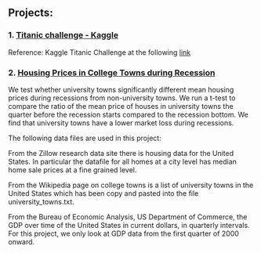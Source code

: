 ## Projects:
### 1. [Titanic challenge - Kaggle](https://github.com/sanuann/Data-Science-with-Python/blob/master/src/Titanic%20Challenge.ipynb)
Reference: Kaggle Titanic Challenge at the following [link](https://www.kaggle.com/c/titanic)
### 2. [Housing Prices in College Towns during Recession](https://github.com/sanuann/Data-Science-with-Python/blob/master/src/Housing%20Prices.ipynb)
We test whether university towns significantly different mean housing prices during recessions from non-university towns. We run a t-test to compare the ratio of the mean price of houses in university towns the quarter before the recession starts compared to the recession bottom. We find that university towns have a lower market loss during recessions.

The following data files are used in this project:

From the Zillow research data site there is housing data for the United States. In particular the datafile for all homes at a city level has median home sale prices at a fine grained level.

From the Wikipedia page on college towns is a list of university towns in the United States which has been copy and pasted into the file university_towns.txt.

From the Bureau of Economic Analysis, US Department of Commerce, the GDP over time of the United States in current dollars, in quarterly intervals. For this project, we only look at GDP data from the first quarter of 2000 onward.
